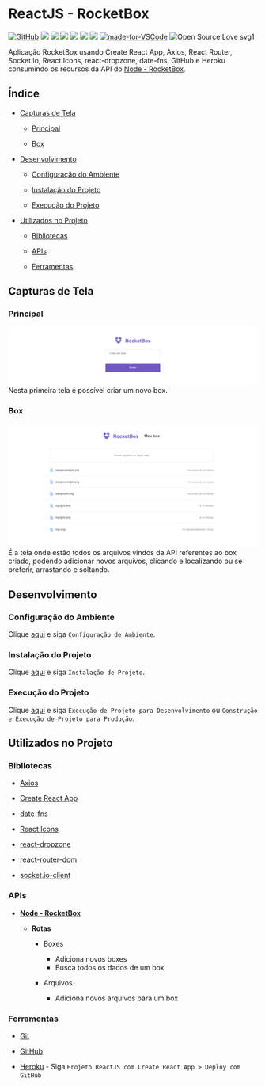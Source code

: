 # ReactJS - RocketBox

[![GitHub](https://img.shields.io/github/license/mashape/apistatus.svg)](https://github.com/osvaldokalvaitir/reactjs-rocketbox/blob/master/LICENSE)
![](https://img.shields.io/github/package-json/v/osvaldokalvaitir/reactjs-rocketbox.svg)
![](https://img.shields.io/github/last-commit/osvaldokalvaitir/reactjs-rocketbox.svg?color=red)
![](https://img.shields.io/github/languages/top/osvaldokalvaitir/reactjs-rocketbox.svg?color=yellow)
![](https://img.shields.io/github/languages/count/osvaldokalvaitir/reactjs-rocketbox.svg?color=lightgrey)
![](https://img.shields.io/github/languages/code-size/osvaldokalvaitir/reactjs-rocketbox.svg)
![](https://img.shields.io/github/repo-size/osvaldokalvaitir/reactjs-rocketbox.svg?color=blueviolet)
[![made-for-VSCode](https://img.shields.io/badge/Made%20for-VSCode-1f425f.svg)](https://code.visualstudio.com/)
![Open Source Love svg1](https://badges.frapsoft.com/os/v1/open-source.svg?v=103)

Aplicação RocketBox usando Create React App, Axios, React Router, Socket.io, React Icons, react-dropzone, date-fns, GitHub e Heroku consumindo os recursos da API do [Node - RocketBox](https://github.com/osvaldokalvaitir/node-rocketbox).

## Índice

- [Capturas de Tela](#capturas-de-tela)

  - [Principal](#principal)

  - [Box](#box)

- [Desenvolvimento](#desenvolvimento)

  - [Configuração do Ambiente](#configuração-do-ambiente)

  - [Instalação do Projeto](#instalação-do-projeto)

  - [Execução do Projeto](#execução-do-projeto)
  
- [Utilizados no Projeto](#utilizados-no-projeto)

  - [Bibliotecas](#bibliotecas)

  - [APIs](#apis)

  - [Ferramentas](#ferramentas)

## Capturas de Tela

### Principal

![Main](/assets/main.png)
Nesta primeira tela é possível criar um novo box.

### Box

![Box](/assets/box.png)
É a tela onde estão todos os arquivos vindos da API referentes ao box criado, podendo adicionar novos arquivos, clicando e localizando ou se preferir, arrastando e soltando.

## Desenvolvimento

### Configuração do Ambiente

Clique [aqui](https://github.com/osvaldokalvaitir/projects-settings/blob/master/README.md) e siga `Configuração de Ambiente`.

### Instalação do Projeto

Clique [aqui](https://github.com/osvaldokalvaitir/projects-settings/blob/master/nodejs/nodejs.md) e siga `Instalação de Projeto`.

### Execução do Projeto

Clique [aqui](https://github.com/osvaldokalvaitir/projects-settings/blob/master/nodejs/libs/create-react-app.md) e siga `Execução de Projeto para Desenvolvimento` ou `Construção e Execução de Projeto para Produção`.

## Utilizados no Projeto

### Bibliotecas

- [Axios](https://github.com/osvaldokalvaitir/projects-settings/blob/master/nodejs/libs/axios.md)

- [Create React App](https://github.com/osvaldokalvaitir/projects-settings/blob/master/nodejs/libs/create-react-app.md)

- [date-fns](https://github.com/osvaldokalvaitir/projects-settings/blob/master/nodejs/libs/date-fns.md)

- [React Icons](https://github.com/osvaldokalvaitir/projects-settings/blob/master/nodejs/libs/react-icons.md)

- [react-dropzone](https://github.com/osvaldokalvaitir/projects-settings/blob/master/nodejs/libs/react-dropzone.md)

- [react-router-dom](https://github.com/osvaldokalvaitir/projects-settings/blob/master/nodejs/libs/react-router-dom.md)

- [socket.io-client](https://github.com/osvaldokalvaitir/projects-settings/blob/master/nodejs/libs/socketio-client.md)

### APIs

- **[Node - RocketBox](https://github.com/osvaldokalvaitir/node-rocketbox)**

  - **Rotas**

    - Boxes

      - Adiciona novos boxes
      - Busca todos os dados de um box

    - Arquivos

      - Adiciona novos arquivos para um box

### Ferramentas

- [Git](https://github.com/osvaldokalvaitir/projects-settings/blob/master/version-control/git.md)

- [GitHub](https://github.com/osvaldokalvaitir/projects-settings/blob/master/version-control/github.md)

- [Heroku](https://github.com/osvaldokalvaitir/projects-settings/blob/master/paas/heroku.md) - Siga `Projeto ReactJS com Create React App > Deploy com GitHub`
